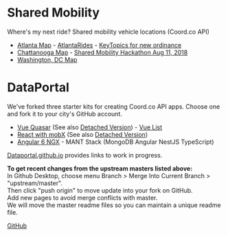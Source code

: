 # Shared Mobility

Where's my next ride? Shared mobility vehicle locations (Coord.co API)

- [Atlanta Map](atlanta/) - [AtlantaRides](https://github.com/AtlantaRides/atlantarides.github.io) - [KeyTopics for new ordinance](https://sharedmobility.github.io/atlanta/ordinance/2018/Dockless_KeyTopics_20180731.pdf)
- [Chattanooga Map](chattanooga/) - [Shared Mobility Hackathon Aug 11, 2018](https://www.eventbrite.com/e/national-day-of-civic-hacking-tickets-48338457628)
- [Washington, DC Map](dc/)

# DataPortal

We've forked three starter kits for creating Coord.co API apps.
Choose one and fork it to your city's GitHub account.

- [Vue Quasar](https://github.com/DataPortal/coord-vue-quasar) (See also [Detached Version](https://github.com/DataPortal/coord-quasar)) - [Vue List](https://smartparks.github.io/)
- [React with mobX](https://github.com/DataPortal/coord-react) (See also [Detached Version](https://github.com/DataPortal/coord-react-detached))
- [Angular 6 NGX](https://github.com/DataPortal/coord-angular) - MANT Stack (MongoDB Angular NestJS TypeScript)

[Dataportal.github.io](https://dataportal.github.io) provides links to work in progress.

<b>To get recent changes from the upstream masters listed above:</b><br>
In Github Desktop, choose menu Branch > Merge Into Current Branch > "upstream/master".<br>
Then click "push origin" to move update into your fork on GitHub.<br>
Add new pages to avoid merge conflicts with master.<br>
We will move the master readme files so you can maintain a unique readme file.<br>

<a href="https://github.com/SharedMobility/sharedmobility.github.io">GitHub</a>
